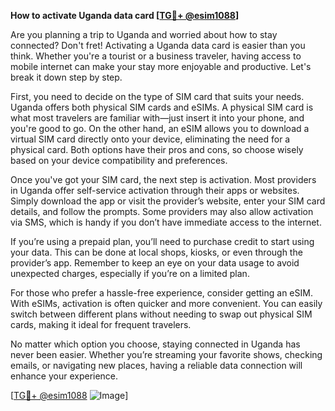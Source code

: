 **How to activate Uganda data card [[TG💪+ @esim1088](https://t.me/s/esim1088)]**

Are you planning a trip to Uganda and worried about how to stay connected? Don't fret! Activating a Uganda data card is easier than you think. Whether you're a tourist or a business traveler, having access to mobile internet can make your stay more enjoyable and productive. Let's break it down step by step.

First, you need to decide on the type of SIM card that suits your needs. Uganda offers both physical SIM cards and eSIMs. A physical SIM card is what most travelers are familiar with—just insert it into your phone, and you're good to go. On the other hand, an eSIM allows you to download a virtual SIM card directly onto your device, eliminating the need for a physical card. Both options have their pros and cons, so choose wisely based on your device compatibility and preferences.

Once you've got your SIM card, the next step is activation. Most providers in Uganda offer self-service activation through their apps or websites. Simply download the app or visit the provider’s website, enter your SIM card details, and follow the prompts. Some providers may also allow activation via SMS, which is handy if you don’t have immediate access to the internet.

If you’re using a prepaid plan, you’ll need to purchase credit to start using your data. This can be done at local shops, kiosks, or even through the provider’s app. Remember to keep an eye on your data usage to avoid unexpected charges, especially if you’re on a limited plan.

For those who prefer a hassle-free experience, consider getting an eSIM. With eSIMs, activation is often quicker and more convenient. You can easily switch between different plans without needing to swap out physical SIM cards, making it ideal for frequent travelers.

No matter which option you choose, staying connected in Uganda has never been easier. Whether you’re streaming your favorite shows, checking emails, or navigating new places, having a reliable data connection will enhance your experience.

[[TG💪+ @esim1088](https://t.me/s/esim1088) ![Image](https://i.postimg.cc/Y0z9fWf4/image.png)]